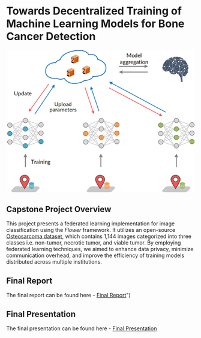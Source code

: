 # Towards Decentralized Training of Machine Learning Models for Bone Cancer Detection
<center>
<div style="text-align: center;">
    <img src="figs/federated_learning_illustration.png" alt="Federated Learning Diagram" width="500"/>
</div>
</center>

## Capstone Project Overview
This project presents a federated learning implementation for image classification using the _Flower_ framework. It utilizes an open-source [Osteosarcoma dataset](https://wiki.cancerimagingarchive.net/pages/viewpage.action?pageId=52756935), which contains 1,144 images categorized into three classes i.e. non-tumor, necrotic tumor, and viable tumor. By employing federated learning techniques, we aimed to enhance data privacy, minimize communication overhead, and improve the efficiency of training models distributed across multiple institutions.
## Final Report
The final report can be found here - [Final Report](https://github.com/karan-khubdikar/Capstone_Project/blob/main/Towards%20Decentralised%20Learning%20Final%20Report.pdf)") 

## Final Presentation
The final presentation can be found here - [Final Presentation](final_capstone_presentation.pdf)

